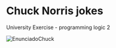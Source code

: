 # Chuck Norris jokes
 University Exercise - programming logic 2
 
![EnunciadoChuck](https://user-images.githubusercontent.com/88904256/186211062-dd434a88-2343-4d5a-a29d-8f1a3ef36663.png)
